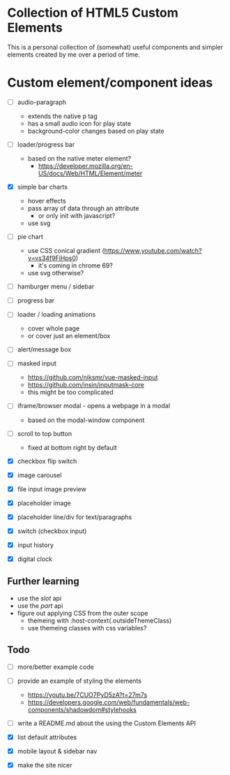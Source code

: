 # Collection of HTML5 Custom Elements

This is a personal collection of (somewhat) useful components and simpler elements created by me over a period of time.



# Custom element/component ideas

- [ ] audio-paragraph
    - extends the native p tag
    - has a small audio icon for play state
    - background-color changes based on play state
- [ ] loader/progress bar
    - based on the native meter element?
        - https://developer.mozilla.org/en-US/docs/Web/HTML/Element/meter
- [x] simple bar charts
    - hover effects
    - pass array of data through an attribute
        - or only init with javascript?
    - use svg
- [ ] pie chart
    - use CSS conical gradient (https://www.youtube.com/watch?v=vs34f9FiHps0)
        - it's coming in chrome 69?
    - use svg otherwise?
- [ ] hamburger menu / sidebar
- [ ] progress bar
- [ ] loader / loading animations
    - cover whole page
    - or cover just an element/box
- [ ] alert/message box
- [ ] masked input
    - https://github.com/niksmr/vue-masked-input
    - https://github.com/insin/inputmask-core
    - this might be too complicated
- [ ] iframe/browser modal - opens a webpage in a modal
    - based on the modal-window component
- [ ] scroll to top button
    - fixed at bottom right by default

- [x] checkbox flip switch
- [x] image carousel
- [x] file input image preview
- [x] placeholder image
- [x] placeholder line/div for text/paragraphs
- [x] switch (checkbox input)
- [x] input history
- [x] digital clock



## Further learning

- use the *slot* api
- use the *part* api
- figure out applying CSS from the outer scope
    - themeing with :host-context(.outsideThemeClass)
    - use themeing classes with css variables?



## Todo

- [ ] more/better example code
- [ ] provide an example of styling the elements
    - https://youtu.be/7CUO7PyD5zA?t=27m7s
    - https://developers.google.com/web/fundamentals/web-components/shadowdom#stylehooks
- [ ] write a README.md about the using the Custom Elements API

- [x] list default attributes
- [x] mobile layout & sidebar nav
- [x] make the site nicer

